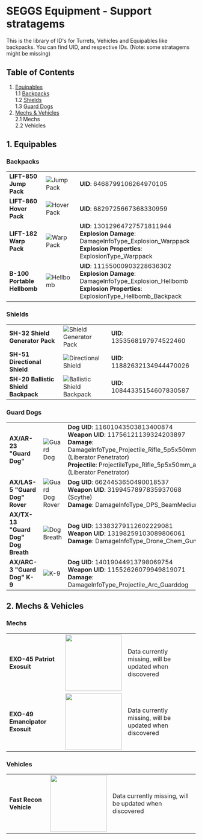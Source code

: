 # SEGGS Equipment - Support stratagems
This is the library of ID's for Turrets, Vehicles and Equipables like backpacks.
You can find UID, and respective IDs.  (Note: some stratagems might be missing)

## Table of Contents  
1. [Equipables](#1-Equipables)  
  1.1 [Backpacks](#backpacks)  
  1.2 [Shields](#shields)  
  1.3 [Guard Dogs](#guard-dogs)  
2. [Mechs & Vehicles](#2-Mechs-&-Vehicles)  
  2.1 Mechs  
  2.2 Vehicles  

## 1. Equipables
### Backpacks
|   |   |   |
-- | -- | :-
| **LIFT-850 Jump Pack** | ![Jump Pack](https://helldivers.wiki.gg/images/f/f5/Jump_Pack_Stratagem_Icon.png?b2b166) | **UID**: 6468799106264970105 |
| **LIFT-860 Hover Pack** | ![Hover Pack](https://helldivers.wiki.gg/images/5/5d/Hover_Pack_Stratagem_Icon.png?a00cb1) | **UID**: 6829725667368330959 |
| **LIFT-182 Warp Pack** | ![Warp Pack](https://helldivers.wiki.gg/images/2/29/LIFT-182_Warp_Pack_Stratagem_Icon.png?ea0112) | **UID**: 13012964727571811944  <br/> **Explosion Damage**: DamageInfoType_Explosion_Warppack <br/> **Explosion Properties**: ExplosionType_Warppack |
| **B-100 Portable Hellbomb** | ![Hellbomb](https://helldivers.wiki.gg/images/a/aa/Portable_Hellbomb_Stratagem_Icon.png?c9a263) | **UID**: 11155000903228636302  <br/> **Explosion Damage**: DamageInfoType_Explosion_Hellbomb <br/> **Explosion Properties**: ExplosionType_Hellbomb_Backpack |

### Shields
|   |   |   |
-- | -- | :-
| **SH-32 Shield Generator Pack** | ![Shield Generator Pack](https://helldivers.wiki.gg/images/9/99/Shield_Generator_Pack_Stratagem_Icon.png?d35b0f) | **UID**: 1353568197974522460 |
| **SH-51 Directional Shield** | ![Directional Shield](https://helldivers.wiki.gg/images/b/b7/SH-51_Directional_Shield_Stratagem_Icon.png?4e63ec) | **UID**: 11882632134944470026 |
| **SH-20 Ballistic Shield Backpack** | ![Ballistic Shield Backpack](https://helldivers.wiki.gg/images/3/37/Ballistic_Shield_Backpack_Stratagem_Icon.png?ace094) | **UID**: 10844335154607830587 |

### Guard Dogs
|   |   |   |
-- | -- | :-
| **AX/AR-23 "Guard Dog"** | ![Guard Dog](https://helldivers.wiki.gg/images/7/73/Guard_Dog_Stratagem_Icon.png?61d1b4) | **Dog UID**: 11601043503813400874<br/>**Weapon UID**: 11756121139324203897<br/>**Damage**: DamageInfoType_Projectile_Rifle_5p5x50mm_ap (Liberator Penetrator)<br/>**Projectile**: ProjectileType_Rifle_5p5x50mm_ap (Liberator Penetrator) |
| **AX/LAS-5 "Guard Dog" Rover** | ![Guard Dog Rover](https://helldivers.wiki.gg/images/6/6f/Guard_Dog_Rover_Stratagem_Icon.png?7ad22e) | **Dog UID**: 6624453650490018537<br/>**Weapon UID**: 3199457897835937068 (Scythe)<br/>**Damage**: DamageInfoType_DPS_BeamMedium |
| **AX/TX-13 "Guard Dog" Dog Breath** | ![Dog Breath](https://helldivers.wiki.gg/images/2/20/Guard_Dog_Dog_Breath_Stratagem_Icon.png?9e6385) | **Dog UID**: 13383279112602229081<br/>**Weapon UID**: 13198259103089806061<br/>**Damage**: DamageInfoType_Drone_Chem_Gun |
| **AX/ARC-3 "Guard Dog" K-9** | ![K-9](https://helldivers.wiki.gg/images/c/ca/AX_ARC-3_%22Guard_Dog%22_K-9_Stratagem_Icon.png?8ac008) | **Dog UID**: 14019044913798069754<br/>**Weapon UID**: 11552626079949819071<br/>**Damage**: DamageInfoType_Projectile_Arc_Guarddog |

## 2. Mechs & Vehicles
### Mechs
|   |   |   |
-- | -- | :-
**EXO-45 Patriot Exosuit** | <img src="https://helldivers.wiki.gg/images/3/30/EXO-45_Patriot_Exosuit_Stratagem_Icon.png?64a72f&format=original" width="150"> | Data currently missing, will be updated when discovered<br/>
**EXO-49 Emancipator Exosuit** | <img src="https://helldivers.wiki.gg/images/8/82/EXO-49_Emancipator_Exosuit_Stratagem_Icon.png?6f2e3c&format=original" width="150"> | Data currently missing, will be updated when discovered<br/>

### Vehicles
|   |   |   |
-- | -- | :-
**Fast Recon Vehicle** | <img src="https://helldivers.wiki.gg/images/0/00/M-102_Fast_Recon_Vehicle_Stratagem_Icon.png?8cb2ad&format=original" width="150"> | Data currently missing, will be updated when discovered<br/>









